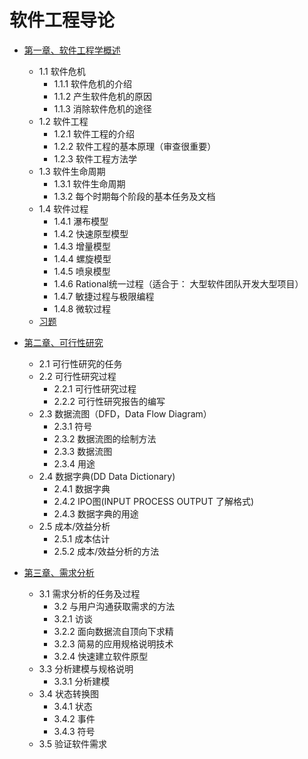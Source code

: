 # 软件工程导论

* [第一章、软件工程学概述](./第一章、软件工程学概述/第一章软件工程学概述.md)
  * 1.1 软件危机
    * 1.1.1 软件危机的介绍
    * 1.1.2 产生软件危机的原因
    * 1.1.3 消除软件危机的途径
  * 1.2 软件工程
    * 1.2.1 软件工程的介绍
    * 1.2.2 软件工程的基本原理（审查很重要）
    * 1.2.3 软件工程方法学
  * 1.3 软件生命周期
    * 1.3.1 软件生命周期
    * 1.3.2 每个时期每个阶段的基本任务及文档
  * 1.4 软件过程
    * 1.4.1 瀑布模型
    * 1.4.2 快速原型模型
    * 1.4.3 增量模型
    * 1.4.4 螺旋模型
    * 1.4.5 喷泉模型
    * 1.4.6 Rational统一过程（适合于： 大型软件团队开发大型项目）
    * 1.4.7 敏捷过程与极限编程
    * 1.4.8 微软过程
  * [习题](./第一章、软件工程学概述/习题.md)
  
* [第二章、可行性研究](./第二章、可行性研究/第二章可行性研究.md)
  * 2.1 可行性研究的任务
  * 2.2 可行性研究过程
    * 2.2.1 可行性研究过程
    * 2.2.2 可行性研究报告的编写
  * 2.3 数据流图（DFD，Data Flow Diagram）
    * 2.3.1 符号
    * 2.3.2 数据流图的绘制方法
    * 2.3.3 数据流图
    * 2.3.4 用途
  * 2.4 数据字典(DD Data Dictionary)
    * 2.4.1 数据字典
    * 2.4.2 IPO图(INPUT PROCESS OUTPUT 了解格式)
    * 2.4.3 数据字典的用途
  * 2.5 成本/效益分析
    * 2.5.1 成本估计
    * 2.5.2 成本/效益分析的方法
* [第三章、需求分析](./第三章、需求分析/第三章需求分析.md)
  * 3.1 需求分析的任务及过程
    * 3.2 与用户沟通获取需求的方法
    * 3.2.1 访谈
    * 3.2.2 面向数据流自顶向下求精
    * 3.2.3 简易的应用规格说明技术
    * 3.2.4 快速建立软件原型
  * 3.3  分析建模与规格说明
    * 3.3.1 分析建模
  * 3.4 状态转换图
    * 3.4.1 状态
    * 3.4.2 事件
    * 3.4.3 符号
  * 3.5 验证软件需求


















